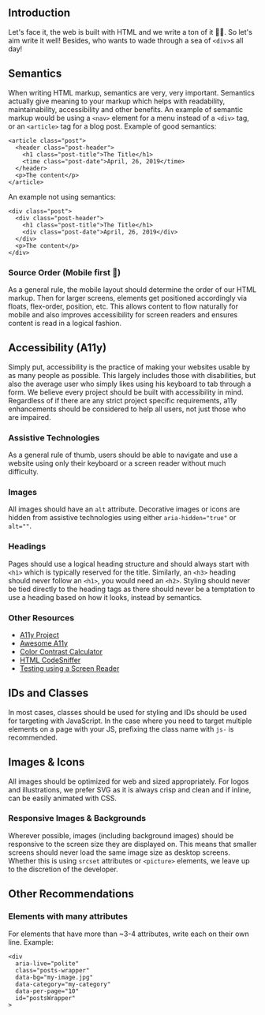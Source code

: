 ## Introduction

Let's face it, the web is built with HTML and we write a ton of it 👨‍💻. So let's aim write it well! Besides, who wants to wade through a sea of `<div>`s all day!

## Semantics
When writing HTML markup, semantics are very, very important. Semantics actually give meaning to your markup which helps with readability, maintainability, accessibility and other benefits. An example of semantic markup would be using a `<nav>` element for a menu instead of a `<div>` tag, or an `<article>` tag for a blog post. Example of good semantics:

```
<article class="post">
  <header class="post-header">
    <h1 class="post-title">The Title</h1>
    <time class="post-date">April, 26, 2019</time>
  </header>
  <p>The content</p>
</article>
```

An example not using semantics:

```
<div class="post">
  <div class="post-header">
    <h1 class="post-title">The Title</h1>
    <div class="post-date">April, 26, 2019</div>
  </div>
  <p>The content</p>
</div>
```

### Source Order (Mobile first 🙌)
As a general rule, the mobile layout should determine the order of our HTML markup. Then for larger screens, elements get positioned accordingly via floats, flex-order, position, etc. This allows content to flow naturally for mobile and also improves accessibility for screen readers and ensures content is read in a logical fashion.

## Accessibility (A11y)

Simply put, accessibility is the practice of making your websites usable by as many people as possible. This largely includes those with disabilities, but also the average user who simply likes using his keyboard to tab through a form. We believe every project should be built with accessibility in mind. Regardless of if there are any strict project specific requirements, a11y enhancements should be considered to help all users, not just those who are impaired.

### Assistive Technologies

As a general rule of thumb, users should be able to navigate and use a website using only their keyboard or a screen reader without much difficulty.

### Images

All images should have an `alt` attribute. Decorative images or icons are hidden from assistive technologies using either `aria-hidden="true"` or `alt=""`.

### Headings

Pages should use a logical heading structure and should always start with `<h1>` which is typically reserved for the title. Similarly, an `<h3>` heading should never follow an `<h1>`, you would need an `<h2>`. Styling should never be tied directly to the heading tags as there should never be a temptation to use a heading based on how it looks, instead by semantics.

### Other Resources
- [A11y Project](https://a11yproject.com/)
- [Awesome A11y](https://github.com/brunopulis/awesome-a11y)
- [Color Contrast Calculator](https://contrast-ratio.com/)
- [HTML CodeSniffer](https://squizlabs.github.io/HTML_CodeSniffer/)
- [Testing using a Screen Reader](https://webaim.org/articles/voiceover/)

## IDs and Classes

In most cases, classes should be used for styling and IDs should be used for targeting with JavaScript. In the case where you need to target multiple elements on a page with your JS, prefixing the class name with `js-` is recommended.

## Images & Icons

All images should be optimized for web and sized appropriately. For logos and illustrations, we prefer SVG as it is always crisp and clean and if inline, can be easily animated with CSS.

### Responsive Images & Backgrounds

Wherever possible, images (including background images) should be responsive to the screen size they are displayed on. This means that smaller screens should never load the same image size as desktop screens. Whether this is using `srcset` attributes or `<picture>` elements, we leave up to the discretion of the developer.

## Other Recommendations

### Elements with many attributes

For elements that have more than ~3-4 attributes, write each on their own line. Example:

```
<div
  aria-live="polite"
  class="posts-wrapper"
  data-bg="my-image.jpg"
  data-category="my-category"
  data-per-page="10"
  id="postsWrapper"
>
```